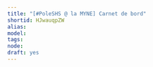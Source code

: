 ```yaml
---
title: "[#PoleSHS @ la MYNE] Carnet de bord"
shortid: HJwauqpZW
alias: 
model: 
tags: 
node: 
draft: yes
--- 
```

 